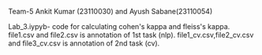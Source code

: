 Team-5
Ankit Kumar (23110030) and Ayush Sabane(23110054)


Lab_3.iypyb- code for calculating cohen's kappa and fleiss's kappa.
file1.csv and file2.csv is annotation of 1st task (nlp).
file1_cv.csv,file2_cv.csv and file3_cv.csv is annotation of 2nd task (cv).
